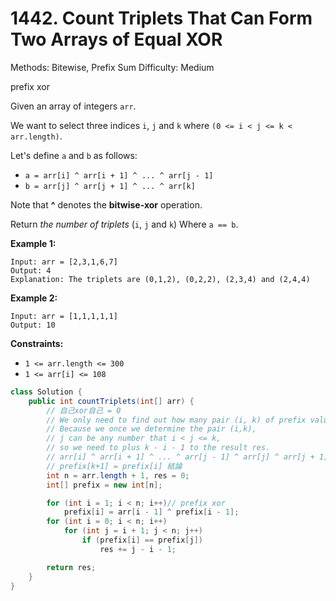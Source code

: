 # 1442. Count Triplets That Can Form Two Arrays of Equal XOR

Methods: Bitewise, Prefix Sum
Difficulty: Medium

prefix xor

Given an array of integers `arr`.

We want to select three indices `i`, `j` and `k` where `(0 <= i < j <= k < arr.length)`.

Let's define `a` and `b` as follows:

- `a = arr[i] ^ arr[i + 1] ^ ... ^ arr[j - 1]`
- `b = arr[j] ^ arr[j + 1] ^ ... ^ arr[k]`

Note that **^** denotes the **bitwise-xor** operation.

Return *the number of triplets* (`i`, `j` and `k`) Where `a == b`.

**Example 1:**

```
Input: arr = [2,3,1,6,7]
Output: 4
Explanation: The triplets are (0,1,2), (0,2,2), (2,3,4) and (2,4,4)

```

**Example 2:**

```
Input: arr = [1,1,1,1,1]
Output: 10

```

**Constraints:**

- `1 <= arr.length <= 300`
- `1 <= arr[i] <= 108`

```java
class Solution {
    public int countTriplets(int[] arr) {
        // 自己xor自己 = 0
        // We only need to find out how many pair (i, k) of prefix value are equal.
        // Because we once we determine the pair (i,k),
        // j can be any number that i < j <= k,
        // so we need to plus k - i - 1 to the result res.
        // arr[i] ^ arr[i + 1] ^ ... ^ arr[j - 1] ^ arr[j] ^ arr[j + 1] ^ ... ^ arr[k] = 0
        // prefix[k+1] = prefix[i] 結論
        int n = arr.length + 1, res = 0;
        int[] prefix = new int[n];

        for (int i = 1; i < n; i++)// prefix xor
            prefix[i] = arr[i - 1] ^ prefix[i - 1];
        for (int i = 0; i < n; i++)
            for (int j = i + 1; j < n; j++)
                if (prefix[i] == prefix[j])
                    res += j - i - 1;

        return res;
    }
}
```